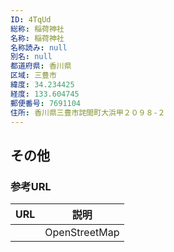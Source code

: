 ```yaml
---
ID: 4TqUd
総称: 稲荷神社
名称: 稲荷神社
名称読み: null
別名: null
都道府県: 香川県
区域: 三豊市
緯度: 34.234425
経度: 133.604745
郵便番号: 7691104
住所: 香川県三豊市詫間町大浜甲２０９８-２
---
```


## その他

### 参考URL

| URL | 説明          |
| --- | ------------- |
|     | OpenStreetMap |

